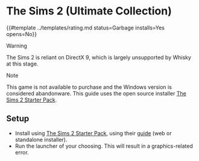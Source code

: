 # The Sims 2 (Ultimate Collection)
<!-- script:Aliases [] -->

{{#template ../templates/rating.md status=Garbage installs=Yes opens=No}}

> [!WARNING]
> The Sims 2 is reliant on DirectX 9, which is largely unsupported by Whisky at this stage.

> [!NOTE]
> This game is not available to purchase and the Windows version is considered abandonware. This guide uses the open source installer [The Sims 2 Starter Pack](https://github.com/voicemxil/TS2-Starter-Pack).

## Setup

- Install using [The Sims 2 Starter Pack](https://github.com/voicemxil/TS2-Starter-Pack), using their [guide](https://voicemxil.github.io/TS2-Starter-Pack/) (web or standalone installer).
- Run the launcher of your choosing. This will result in a graphics-related error.
